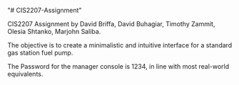 "# CIS2207-Assignment" 

CIS2207 Assignment by David Briffa, David Buhagiar, Timothy Zammit, Olesia Shtanko, Marjohn Saliba.

The objective is to create a minimalistic and intuitive interface for a standard gas station fuel pump.


The Password for the manager console is 1234, in line with most real-world equivalents.
